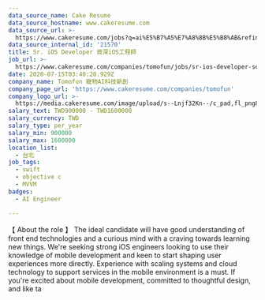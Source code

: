 ```yaml
---
data_source_name: Cake Resume
data_source_hostname: www.cakeresume.com
data_source_url: >-
  https://www.cakeresume.com/jobs?q=ai%E5%B7%A5%E7%A8%8B%E5%B8%AB&refinementList%5Blang_[…]y_type%5D=per_year&range%5Bsalary_range%5D%5Bmin%5D=1000000
data_source_internal_id: '21570'
title: Sr. iOS Developer 資深iOS工程師
job_url: >-
  https://www.cakeresume.com/companies/tomofun/jobs/sr-ios-developer-senior-ios-engineer-b30aa1
date: 2020-07-15T03:40:20.929Z
company_name: Tomofun 寵物AI科技新創
company_page_url: 'https://www.cakeresume.com/companies/tomofun'
company_logo_url: >-
  https://media.cakeresume.com/image/upload/s--Lnjf32Kn--/c_pad,fl_png8,h_200,w_200/v1594890273/ztfrcn5jli33qaw9bpsz.png
salary_text: TWD900000 - TWD1600000
salary_currency: TWD
salary_type: per_year
salary_min: 900000
salary_max: 1600000
location_list:
  - 台北
job_tags:
  - swift
  - objective c
  - MVVM
badges:
  - AI Engineer

---
```


【 About the role 】 The ideal candidate will have good understanding of front end technologies and a curious mind with a craving towards learning new things. We're seeking strong iOS engineers looking to use their knowledge of mobile development and keen to start shaping user experiences more directly. Experience with scaling systems and cloud technology to support services in the mobile environment is a must. If you're excited about mobile development, committed to thoughtful design, and like ta